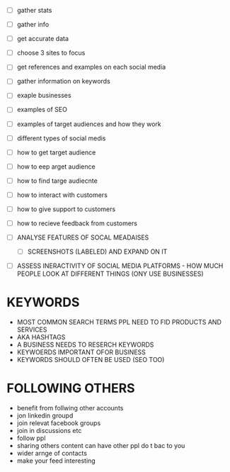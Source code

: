 - [ ] gather stats
- [ ] gather info
- [ ] get accurate data
- [ ] choose 3 sites to focus
- [ ] get references and examples on each social media
- [ ] gather information on keywords
- [ ] exaple businesses
- [ ] examples of SEO
- [ ] examples of target audiences and how they work
- [ ] different types of social medis
- [ ] how to get target audience
- [ ] how to eep arget audience
- [ ] how to find targe audiecnte
- [ ] how to interact with customers
- [ ] how to give support to customers
- [ ] how to recieve feedback from customers
- [ ] ANALYSE FEATURES OF SOCAL MEADAISES
	- [ ] SCREENSHOTS (LABELED) AND EXPAND ON IT
- [ ] ASSESS INERACTIVITY OF SOCIAL MEDIA PLATFORMS - HOW MUCH PEOPLE LOOK AT DIFFERENT THINGS (ONY USE BUSINESSES)






# KEYWORDS
- MOST COMMON SEARCH TERMS PPL NEED TO FID PRODUCTS AND SERVICES
- AKA HASHTAGS
- A BUSINESS NEEDS TO RESERCH KEYWORDS
- KEYWOERDS IMPORTANT OFOR BUSINESS
- KEYWORDS SHOULD OFTEN BE USED (SEO TOO)

# FOLLOWING OTHERS
- benefit from follwing other accounts
- jon linkedin groupd
- join relevat facebook groups
- join in discussions etc
- follow ppl
- sharing others content can have other ppl do t bac to you
- wider arnge of contacts
- make your feed interesting